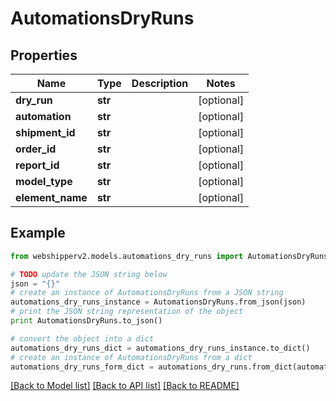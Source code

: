 # AutomationsDryRuns


## Properties
Name | Type | Description | Notes
------------ | ------------- | ------------- | -------------
**dry_run** | **str** |  | [optional] 
**automation** | **str** |  | [optional] 
**shipment_id** | **str** |  | [optional] 
**order_id** | **str** |  | [optional] 
**report_id** | **str** |  | [optional] 
**model_type** | **str** |  | [optional] 
**element_name** | **str** |  | [optional] 

## Example

```python
from webshipperv2.models.automations_dry_runs import AutomationsDryRuns

# TODO update the JSON string below
json = "{}"
# create an instance of AutomationsDryRuns from a JSON string
automations_dry_runs_instance = AutomationsDryRuns.from_json(json)
# print the JSON string representation of the object
print AutomationsDryRuns.to_json()

# convert the object into a dict
automations_dry_runs_dict = automations_dry_runs_instance.to_dict()
# create an instance of AutomationsDryRuns from a dict
automations_dry_runs_form_dict = automations_dry_runs.from_dict(automations_dry_runs_dict)
```
[[Back to Model list]](../README.md#documentation-for-models) [[Back to API list]](../README.md#documentation-for-api-endpoints) [[Back to README]](../README.md)



